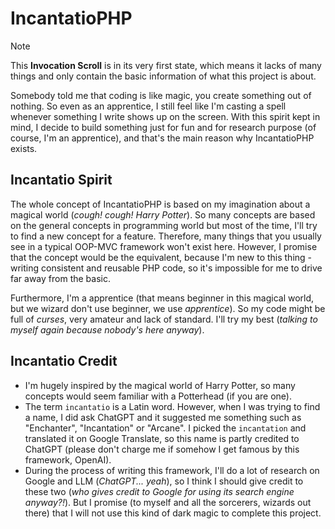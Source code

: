 # IncantatioPHP

> [!NOTE]
> This **Invocation Scroll** is in its very first state, which means it lacks of many things and only contain the basic information of what this project is about.

Somebody told me that coding is like magic, you create something out of nothing. So even as an apprentice, I still feel like I'm casting a spell whenever something I write shows up on the screen. With this spirit kept in mind, I decide to build something just for fun and for research purpose (of course, I'm an apprentice), and that's the main reason why IncantatioPHP exists.

## Incantatio Spirit

The whole concept of IncantatioPHP is based on my imagination about a magical world (*cough! cough! Harry Potter*). So many concepts are based on the general concepts in programming world but most of the time, I'll try to find a new concept for a feature. Therefore, many things that you usually see in a typical OOP-MVC framework won't exist here. However, I promise that the concept would be the equivalent, because I'm new to this thing - writing consistent and reusable PHP code, so it's impossible for me to drive far away from the basic.

Furthermore, I'm a apprentice (that means beginner in this magical world, but we wizard don't use beginner, we use *apprentice*). So my code might be full of *curses*, very amateur and lack of standard. I'll try my best (*talking to myself again because nobody's here anyway*).

## Incantatio Credit
- I'm hugely inspired by the magical world of Harry Potter, so many concepts would seem familiar with a Potterhead (if you are one).
- The term `incantatio` is a Latin word. However, when I was trying to find a name, I did ask ChatGPT and it suggested me something such as "Enchanter", "Incantation" or "Arcane". I picked the `incantation` and translated it on Google Translate, so this name is partly credited to ChatGPT (please don't charge me if somehow I get famous by this framework, OpenAI).
- During the process of writing this framework, I'll do a lot of research on Google and LLM (*ChatGPT... yeah*), so I think I should give credit to these two (*who gives credit to Google for using its search engine anyway?!*). But I promise (to myself and all the sorcerers, wizards out there) that I will not use this kind of dark magic to complete this project.